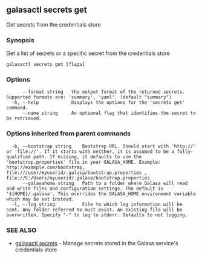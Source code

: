 ## galasactl secrets get

Get secrets from the credentials store

### Synopsis

Get a list of secrets or a specific secret from the credentials store

```
galasactl secrets get [flags]
```

### Options

```
      --format string   the output format of the returned secrets. Supported formats are: 'summary', 'yaml'. (default "summary")
  -h, --help            Displays the options for the 'secrets get' command.
      --name string     An optional flag that identifies the secret to be retrieved.
```

### Options inherited from parent commands

```
  -b, --bootstrap string    Bootstrap URL. Should start with 'http://' or 'file://'. If it starts with neither, it is assumed to be a fully-qualified path. If missing, it defaults to use the 'bootstrap.properties' file in your GALASA_HOME. Example: http://example.com/bootstrap, file:///user/myuserid/.galasa/bootstrap.properties , file://C:/Users/myuserid/.galasa/bootstrap.properties
      --galasahome string   Path to a folder where Galasa will read and write files and configuration settings. The default is '${HOME}/.galasa'. This overrides the GALASA_HOME environment variable which may be set instead.
  -l, --log string          File to which log information will be sent. Any folder referred to must exist. An existing file will be overwritten. Specify "-" to log to stderr. Defaults to not logging.
```

### SEE ALSO

* [galasactl secrets](galasactl_secrets.md)	 - Manage secrets stored in the Galasa service's credentials store

